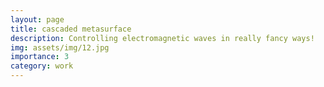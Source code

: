 ```yaml
---
layout: page
title: cascaded metasurface
description: Controlling electromagnetic waves in really fancy ways!
img: assets/img/12.jpg
importance: 3
category: work
---
```

